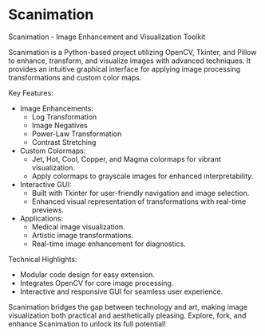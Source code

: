 # Scanimation
Scanimation - Image Enhancement and Visualization Toolkit

Scanimation is a Python-based project utilizing OpenCV, Tkinter, and Pillow to enhance, transform, and visualize images with advanced techniques. It provides an intuitive graphical interface for applying image processing transformations and custom color maps.

Key Features:
- Image Enhancements:
  - Log Transformation
  - Image Negatives
  - Power-Law Transformation
  - Contrast Stretching
- Custom Colormaps:
  - Jet, Hot, Cool, Copper, and Magma colormaps for vibrant visualization.
  - Apply colormaps to grayscale images for enhanced interpretability.
- Interactive GUI:
  - Built with Tkinter for user-friendly navigation and image selection.
  - Enhanced visual representation of transformations with real-time previews.
- Applications:
  - Medical image visualization.
  - Artistic image transformations.
  - Real-time image enhancement for diagnostics.

Technical Highlights:
- Modular code design for easy extension.
- Integrates OpenCV for core image processing.
- Interactive and responsive GUI for seamless user experience.

Scanimation bridges the gap between technology and art, making image visualization both practical and aesthetically pleasing. Explore, fork, and enhance Scanimation to unlock its full potential!

